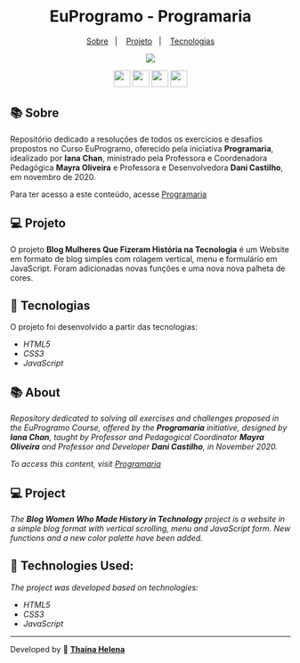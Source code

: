 <h1 align="center"> 
    EuProgramo - Programaria
</h1>

<p align="center">
  <a href="#-sobre">Sobre</a>&nbsp;&nbsp;&nbsp;|&nbsp;&nbsp;&nbsp;
  <a href="#-projeto">Projeto</a>&nbsp;&nbsp;&nbsp;|&nbsp;&nbsp;&nbsp;
  <a href="#-tecnologias">Tecnologias</a>
</p>

<p align="center">
    <img src="https://www.programaria.org/cursos/euprogramo/euprogramo.png">
</p>

<p align="center">
    <a href="https://www.facebook.com/programaria/" target="_blank"><img class="link" src="https://i.imgur.com/s9wDAAI.png?1" width="30rem"></a> <a href="https://www.youtube.com/channel/UC6N7eSdbT5DDdrqZVeN0KGw" target="_blank"><img class="link" src="https://i.imgur.com/zG40AZC.png?1" width="30rem"></a> <a href="https://twitter.com/programaria" target="_blank"><img class="link" src="https://i.imgur.com/0Xfla8g.png?1" width="30rem"></a> <a href="https://www.programaria.org/" target="_blank"><img class="link" src="https://i.imgur.com/skUash9.png?1" width="30rem"></a>
</p>

## 📚 Sobre
Repositório dedicado a resoluções de todos os exercícios e desafios propostos no Curso EuProgramo, oferecido pela iniciativa **Programaria**, idealizado por **Iana Chan**,  ministrado pela Professora e Coordenadora Pedagógica **Mayra Oliveira** e Professora e Desenvolvedora **Dani Castilho**, em novembro de 2020. 

Para ter acesso a este conteúdo, acesse [Programaria](https://www.programaria.org/cursos/euprogramo/)

## 💻 Projeto

O projeto **Blog Mulheres Que Fizeram História na Tecnologia** é um Website em formato de blog simples com rolagem vertical, menu e formulário em JavaScript. Foram adicionadas novas funções e uma nova nova palheta de cores.

## 🚀 Tecnologias
O projeto foi desenvolvido a partir das tecnologias:

- *HTML5*
- *CSS3*
- *JavaScript*


## 📚 About
*Repository dedicated to solving all exercises and challenges proposed in the EuProgramo Course, offered by the **Programaria** initiative, designed by **Iana Chan**, taught by Professor and Pedagogical Coordinator **Mayra Oliveira** and Professor and Developer **Dani Castilho**, in November 2020.*

*To access this content, visit [Programaria](https://www.programaria.org/cursos/euprogramo/)*

## 💻 Project

*The **Blog Women Who Made History in Technology** project is a website in a simple blog format with vertical scrolling, menu and JavaScript form. New functions and a new color palette have been added.*

## 🚀 Technologies Used:
*The project was developed based on technologies:*

- *HTML5*
- *CSS3*
- *JavaScript*

--------------

Developed by 🍁 [**Thaina Helena**](https://github.com/Thainahelena)

